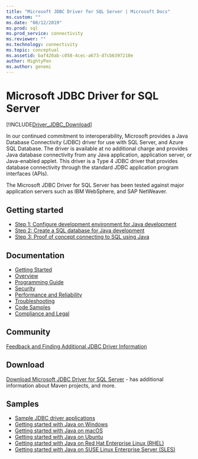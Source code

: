 ```yaml
---
title: "Microsoft JDBC Driver for SQL Server | Microsoft Docs"
ms.custom: ""
ms.date: "08/12/2019"
ms.prod: sql
ms.prod_service: connectivity
ms.reviewer: ""
ms.technology: connectivity
ms.topic: conceptual
ms.assetid: baf420ab-c058-4cec-a673-d7cb6397210e
author: MightyPen
ms.author: genemi
---
```

# Microsoft JDBC Driver for SQL Server

[!INCLUDE[Driver_JDBC_Download](../../includes/driver_jdbc_download.md)]

In our continued commitment to interoperability, Microsoft provides a Java Database Connectivity (JDBC) driver for use with SQL Server, and Azure SQL Database. The driver is available at no additional charge and provides Java database connectivity from any Java application, application server, or Java-enabled applet. This driver is a Type 4 JDBC driver that provides database connectivity through the standard JDBC application program interfaces (APIs).

The Microsoft JDBC Driver for SQL Server has been tested against major application servers such as IBM WebSphere, and SAP NetWeaver.
  
## Getting started  

* [Step 1: Configure development environment for Java development](step-1-configure-development-environment-for-java-development.md)  
* [Step 2: Create a SQL database for Java development](step-2-create-a-sql-database-for-java-development.md)  
* [Step 3: Proof of concept connecting to SQL using Java](step-3-proof-of-concept-connecting-to-sql-using-java.md)  
  
## Documentation  

* [Getting Started](getting-started-with-the-jdbc-driver.md)
* [Overview](overview-of-the-jdbc-driver.md)  
* [Programming Guide](programming-guide-for-jdbc-sql-driver.md)
* [Security](securing-jdbc-driver-applications.md)  
* [Performance and Reliability](improving-performance-and-reliability-with-the-jdbc-driver.md)  
* [Troubleshooting](diagnosing-problems-with-the-jdbc-driver.md)
* [Code Samples](sample-jdbc-driver-applications.md)
* [Compliance and Legal](compliance-and-legal-for-the-jdbc-sql-driver.md)  
  
## Community

[Feedback and Finding Additional JDBC Driver Information](finding-additional-jdbc-driver-information.md)  
  
## Download

[Download Microsoft JDBC Driver for SQL Server](download-microsoft-jdbc-driver-for-sql-server.md) - has additional information about Maven projects, and more.
  
## Samples  

* [Sample JDBC driver applications](sample-jdbc-driver-applications.md)  
* [Getting started with Java on Windows](https://www.microsoft.com/sql-server/developer-get-started/java/windows/)
* [Getting started with Java on macOS](https://www.microsoft.com/sql-server/developer-get-started/java/mac/)
* [Getting started with Java on Ubuntu](https://www.microsoft.com/sql-server/developer-get-started/java/ubuntu/)
* [Getting started with Java on Red Hat Enterprise Linux (RHEL)](https://www.microsoft.com/sql-server/developer-get-started/java/rhel/)
* [Getting started with Java on SUSE Linux Enterprise Server (SLES)](https://www.microsoft.com/sql-server/developer-get-started/java/sles/)
